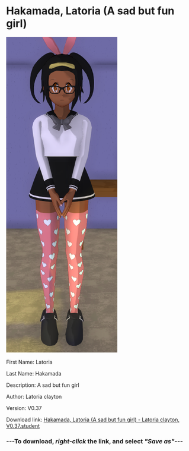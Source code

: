 # Hakamada, Latoria (A sad but fun girl)

<img src = "https://raw.githubusercontent.com/Arbiter1223/Daigaku-Gurashi-Custom-Students/master/Students/Files/Hakamada%2C%20Latoria%20(A%20sad%20but%20fun%20girl).png">

First Name: Latoria

Last Name: Hakamada

Description: A sad but fun girl

Author: Latoria clayton

Version: V0.37

Download link: <a href="https://raw.githubusercontent.com/Arbiter1223/Daigaku-Gurashi-Custom-Students/master/Students/Files/Hakamada%2C%20Latoria%20(A%20sad%20but%20fun%20girl)%20-%20Latoria%20clayton%2C%20V0.37.student">Hakamada, Latoria (A sad but fun girl) - Latoria clayton, V0.37.student</a>

### ---**To download, _right-click_ the link, and select _"Save as"_**---
